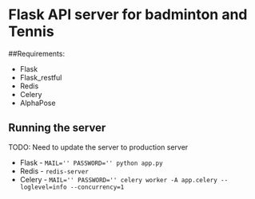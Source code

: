 # Flask API server for badminton and Tennis

##Requirements:
- Flask
- Flask_restful
- Redis
- Celery
- AlphaPose


## Running the server
TODO: Need to update the server to production server
- Flask - `MAIL='' PASSWORD='' python app.py`
- Redis - `redis-server`
- Celery - `MAIL='' PASSWORD='' celery worker -A app.celery --loglevel=info --concurrency=1`